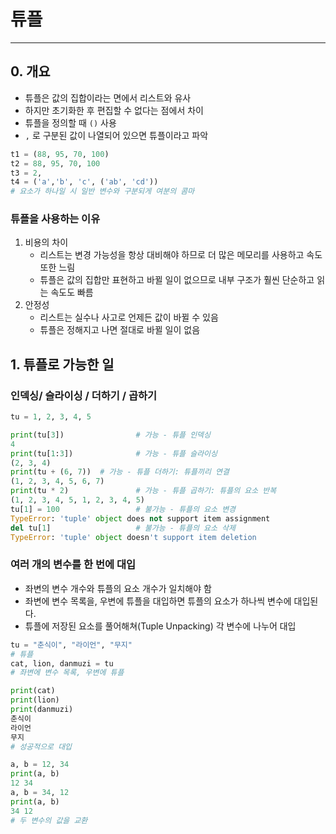 # 튜플

---

## 0. 개요

- 튜플은 값의 집합이라는 면에서 리스트와 유사
- 하지만 초기화한 후 편집할 수 없다는 점에서 차이
- 튜플을 정의할 때 `()` 사용
- `,` 로 구분된 값이 나열되어 있으면 튜플이라고 파악

```python
t1 = (88, 95, 70, 100)
t2 = 88, 95, 70, 100
t3 = 2,
t4 = ('a','b', 'c', ('ab', 'cd'))
# 요소가 하나일 시 일반 변수와 구분되게 여분의 콤마 
```

### 튜플을 사용하는 이유

1. 비용의 차이
   - 리스트는 변경 가능성을 항상 대비해야 하므로 더 많은 메모리를 사용하고 속도 또한 느림
   - 튜플은 값의 집합만 표현하고 바뀔 일이 없으므로 내부 구조가 훨씬 단순하고 읽는 속도도 빠름
2. 안정성
   - 리스트는 실수나 사고로 언제든 값이 바뀔 수 있음
   - 튜플은 정해지고 나면 절대로 바뀔 일이 없음

## 1. 튜플로 가능한 일

### 인덱싱/ 슬라이싱 / 더하기 / 곱하기

```python
tu = 1, 2, 3, 4, 5

print(tu[3])                # 가능 - 튜플 인덱싱
4
print(tu[1:3])              # 가능 - 튜플 슬라이싱
(2, 3, 4)
print(tu + (6, 7))	# 가능 - 튜플 더하기: 튜플끼리 연결
(1, 2, 3, 4, 5, 6, 7)
print(tu * 2)               # 가능 - 튜플 곱하기: 튜플의 요소 반복
(1, 2, 3, 4, 5, 1, 2, 3, 4, 5)
tu[1] = 100                 # 불가능 - 튜플의 요소 변경
TypeError: 'tuple' object does not support item assignment
del tu[1]                   # 불가능 - 튜플의 요소 삭제
TypeError: 'tuple' object doesn't support item deletion
```

### 여러 개의 변수를 한 번에 대입

- 좌변의 변수 개수와 튜플의 요소 개수가 일치해야 함
- 좌변에 변수 목록을, 우변에 튜플을 대입하면 튜플의 요소가 하나씩 변수에 대입된다.
- 튜플에 저장된 요소를 풀어해쳐(Tuple Unpacking) 각 변수에 나누어 대입

```python
tu = "춘식이", "라이언", "무지"		
# 튜플
cat, lion, danmuzi = tu				
# 좌변에 변수 목록, 우변에 튜플

print(cat)
print(lion)
print(danmuzi)
춘식이
라이언
무지
# 성공적으로 대입

a, b = 12, 34
print(a, b)
12 34
a, b = 34, 12
print(a, b)
34 12
# 두 변수의 값을 교환
```

